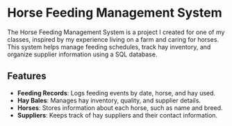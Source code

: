 # Horse Feeding Management System

The Horse Feeding Management System is a project I created for one of my classes, inspired by my experience living on a farm and caring for horses. This system helps manage feeding schedules, track hay inventory, and organize supplier information using a SQL database.

## Features
- **Feeding Records**: Logs feeding events by date, horse, and hay used.
- **Hay Bales**: Manages hay inventory, quality, and supplier details.
- **Horses**: Stores information about each horse, such as name and breed.
- **Suppliers**: Keeps track of hay suppliers and their contact information.
